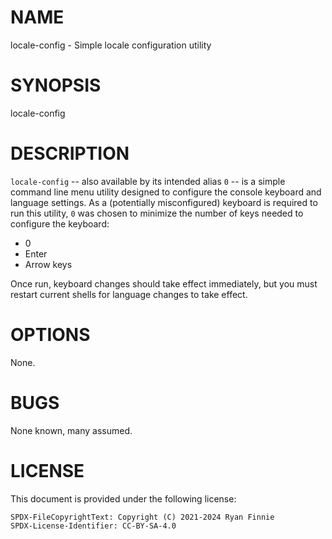# NAME

locale-config - Simple locale configuration utility

# SYNOPSIS

locale-config

# DESCRIPTION

`locale-config` -- also available by its intended alias `0` -- is a simple
command line menu utility designed to configure the console keyboard and
language settings. As a (potentially misconfigured) keyboard is required to run
this utility, `0` was chosen to minimize the number of keys needed to configure
the keyboard:

- 0
- Enter
- Arrow keys

Once run, keyboard changes should take effect immediately, but you must restart
current shells for language changes to take effect.

# OPTIONS

None.

# BUGS

None known, many assumed.

# LICENSE

This document is provided under the following license:

    SPDX-FileCopyrightText: Copyright (C) 2021-2024 Ryan Finnie
    SPDX-License-Identifier: CC-BY-SA-4.0
